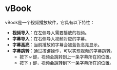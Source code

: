 # vBook

vBook是一个视频播放软件，它具有以下特性：

- **视频导入**：在左侧导入需要播放的视频。
- **字幕导入**：在右侧导入视频对应的字幕。
- **字幕高亮**：当前播放的字幕会被蓝色高亮显示。
- **字幕跳转**：通过按键操作，可以实现视频的字幕跳转。
  - 按下 `w` 键，视频会跳转到上一条字幕所在的位置。
  - 按下 `s` 键，视频会跳转到下一条字幕所在的位置。
